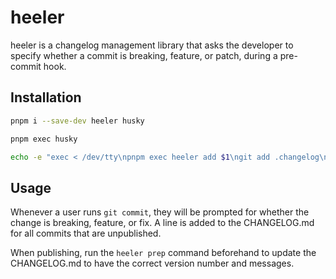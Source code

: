 # heeler

heeler is a changelog management library that asks the developer to specify whether a commit is breaking, feature, or patch, during a pre-commit hook.

## Installation

```sh
pnpm i --save-dev heeler husky

pnpm exec husky

echo -e "exec < /dev/tty\npnpm exec heeler add $1\ngit add .changelog\ngit commit --amend --no-edit --no-verify" > .husky/commit-msg
```

## Usage

Whenever a user runs `git commit`, they will be prompted for whether the change is breaking, feature, or fix. A line is added to the CHANGELOG.md for all commits that are unpublished.

When publishing, run the `heeler prep` command beforehand to update the CHANGELOG.md to have the correct version number and messages.
